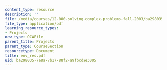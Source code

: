 ```yaml
---
content_type: resource
description: ''
file: /media/courses/12-000-solving-complex-problems-fall-2003/ba2980357e8a7b1788f2a9fbcdae3005_env_res.pdf
file_type: application/pdf
learning_resource_types:
- Projects
ocw_type: OCWFile
parent_title: Projects
parent_type: CourseSection
resourcetype: Document
title: env_res.pdf
uid: ba298035-7e8a-7b17-88f2-a9fbcdae3005
---
```

